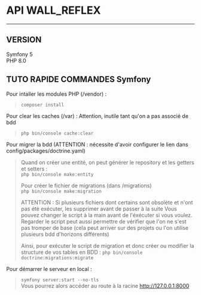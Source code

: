 # API WALL_REFLEX
___

## VERSION 
Symfony 5   
PHP 8.0

## TUTO RAPIDE COMMANDES Symfony
Pour intaller les modules PHP (/vendor) : 
> `composer install`

Pour clear les caches (/var) : Attention, inutile tant qu'on a pas associé de bdd
> `php bin/console cache:clear`

Pour migrer la bdd (ATTENTION : nécessite d'avoir configurer le lien dans config/packages/doctrine.yaml)
> Quand on créer une entité, on peut générer le repository et les getters et setters :  
> `php bin/console make:entity` 
>
> Pour créer le fichier de migrations (dans /migrations)    
> `php bin/console make:migration`  
> 
> ATTENTION : Si plusieurs fichiers dont certains sont obsolète et n'ont pas été exécuter, les supprimer avant de passer à la suite 
> Vous pouvez changer le script à la main avant de l'éxécuter si vous voulez. Regarder le script peut aussi permettre de vérifier que l'on ne s'est pas tromper de base (cela peut arriver sur des projets ou l'on utilise plusieurs bdd d'horizons différents)
> 
> Ainsi, pour exécuter le script de migration et donc créer ou modifier la structure de vos tables en BDD :
> `php bin/console doctrine:migrations:migrate`

Pour démarrer le serveur en local :
> `symfony server:start --no-tls`   
> Vous pourrez alors accéder au route à la racine http://127.0.0.1:8000




